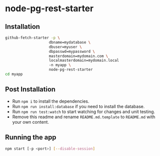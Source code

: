 # node-pg-rest-starter

## Installation

```bash
github-fetch-starter -p \
                    dbname=mydatabase \
                    dbuser=myuser \
                    dbpasswd=mypassword \
                    masterdomain=mydomain.com \
                    localmasterdomain=mydomain.local
                    -n myapp \
                    node-pg-rest-starter
cd myapp
```

## Post Installation

- Run `npm i` to install the dependencies.
- Run `npm run install:database` if you need to install the database.
- Run `npm run test:watch` to start watching for changes and unit testing.
- Remove this readme and rename `README.md.template` to `README.md` with your own content.

## Running the app

```bash
npm start [-p <port>] [--disable-session]
```
